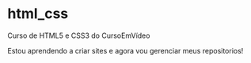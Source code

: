 # html_css
 Curso de HTML5 e CSS3 do CursoEmVídeo

Estou aprendendo a criar sites e agora vou gerenciar meus repositorios!
